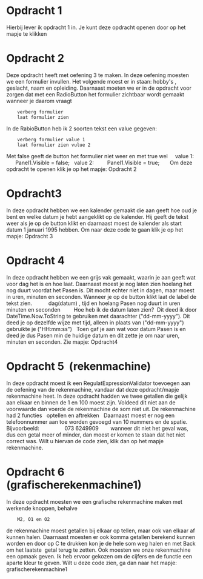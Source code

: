 
# Opdracht 1
Hierbij lever ik opdracht 1 in. Je kunt deze opdracht openen door op het mapje te klikken
 
 
# Opdracht 2
Deze opdracht heeft met oefening 3 te maken. In deze oefening moesten we een formulier invullen. Het volgende moest er in staan:
hobby's , geslacht, naam en opleiding. Daarnaast moeten we er in de opdracht voor zorgen dat met een RadioButton het formulier zichtbaar wordt gemaakt wanneer je daarom vraagt 

        verberg formulier 
        laat formulier zien

In de RabioButton heb ik 2 soorten tekst een value gegeven: 

        verberg formulier value 1 
        laat formulier zien vulue 2

Met false geeft de button het formulier niet weer en met true wel
 
  value 1:
  
      Panel1.Visible = false;
  value 2:
  
      Panel1.Visible = true;
      
Om deze opdracht te openen klik je op het mapje: Opdracht 2
 
# Opdracht3
In deze opdracht hebben we een kalender gemaakt die aan geeft hoe oud je bent en welke datum je hebt aangeklikt op de kalender. Hij geeft de tekst weer als je op de button klikt en daarnaast moest de kalender als start datum 1 januari 1995 hebben.
Om naar deze code te gaan klik je op het mapje: Opdracht 3
 
 
# Opdracht 4
In deze opdracht hebben we een grijs vak gemaakt, waarin je aan geeft wat voor dag het is en hoe laat. Daarnaast moest je nog laten zien hoelang het nog duurt voordat het Pasen is. Dit mocht echter niet in dagen, maar moest in uren, minuten en seconden. Wanneer je op de button klikt laat de label de tekst zien.
 
        dag(datum) , tijd en hoelang Pasen nog duurt in uren minuten en seconden
        
Hoe heb ik de datum laten zien?  Dit deed ik door DateTime.Now.ToString te gebruiken met daarachter ("dd-mm-yyyy").
Dit deed je op dezelfde wijze met tijd, alleen in plaats van ("dd-mm-yyyy") gebruikte je ("HH:mm:ss")
 
Toen gaf je aan wat voor datum Pasen is en deed je dus Pasen min de huidige datum en dit zette je om naar uren, minuten en seconden. Zie mapje: Opdracht4
   
 
# Opdracht 5  (rekenmachine)
In deze opdracht moest ik een RegulatExpressionValidator toevoegen aan de oefening van de rekenmachine, vandaar dat deze opdracht/mapje rekenmachine heet. In deze opdracht hadden we twee getallen die gelijk aan elkaar en binnen de 1 en 100 moest zijn. Voldeed dit niet aan de voorwaarde dan voerde de rekenmachine de som niet uit. De rekenmachine had 2 functies
 
        optellen en aftrekken
 
Daarnaast moest er nog een telefoonnummer aan toe worden gevoegd van 10 nummers en de spatie. Bijvoorbeeld:
        
        073 6249909
       
wanneer dit niet het geval was, dus een getal meer of minder, dan moest er komen te staan dat het niet correct was. Wilt u hiervan de code zien, klik dan op het mapje rekenmachine.
 
 
# Opdracht 6  (grafischerekenmachine1)
In deze opdracht moesten we een grafische rekenmachine maken met werkende knoppen, behalve 

        M2, O1 en O2

de rekenmachine moest getallen bij elkaar op tellen, maar ook van elkaar af kunnen halen. Daarnaast moesten er ook komma getallen berekend kunnen worden en door op C te drukken kon je de hele som weg halen en met Back om het laatste  getal terug te zetten. Ook moesten we onze rekenmachine een opmaak geven. Ik heb ervoor gekozen om de cijfers en de functie een aparte kleur te geven. Wilt u deze code zien, ga dan naar het mapje: grafischerekenmachine1
